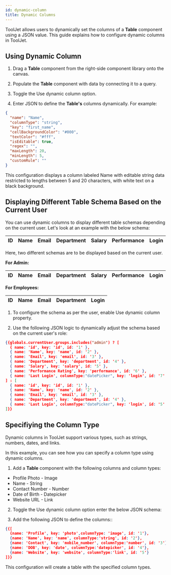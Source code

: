 ```yaml
---
id: dynamic-column
title: Dynamic Columns
---
```


ToolJet allows users to dynamically set the columns of a **Table** component using a JSON value. This guide explains how to configure dynamic columns in ToolJet.

<div style={{paddingTop:'24px'}}>

## Using Dynamic Column

1. Drag a **Table** component from the right-side component library onto the canvas.

2. Populate the **Table** component with data by connecting it to a query.

3. Toggle the Use dynamic column option.

4. Enter JSON to define the **Table's** columns dynamically. For example:

```json 
{
  "name": "Name",
  "columnType": "string",
  "key": "first_name",
  "cellBackgroundColor": "#000",
  "textColor": "#fff",
  "isEditable": true,
  "regex": "",
  "maxLength": 20,
  "minLength": 5,
  "customRule": ""
}
```

This configuration displays a column labeled Name with editable string data restricted to lengths between 5 and 20 characters, with white text on a black background.

</div>

<div style={{paddingTop:'24px'}}>

## Displaying Different Table Schema Based on the Current User

You can use dynamic columns to display different table schemas depending on the current user. Let's look at an example with the below schema:

| ID | Name | Email | Department | Salary | Performance | Login |
|----|------|-------|------------|--------|-------------|-------|

Here, two different schemas are to be displayed based on the current user.

**For Admin:**

| ID | Name | Email | Department | Salary | Performance | Login |
|----|------|-------|------------|--------|-------------|-------|

**For Employees:**

| ID | Name | Email | Department | Login |
|----|------|-------|------------|-------|

1. To configure the schema as per the user, enable Use dynamic column property.

2. Use the following JSON logic to dynamically adjust the schema based on the current user's role:

```json
{{globals.currentUser.groups.includes("admin") ? [
  { name: 'id', key: 'id', id: '1' },
  { name: 'Name', key: 'name', id: '2' },
  { name: 'Email', key: 'email', id: '3' },
  { name: 'Department', key: 'department', id: '4' },
  { name: 'Salary', key: 'salary', id: '5' },
  { name: 'Performance Rating', key: 'performance', id: '6' },
  { name: 'Last Login', columnType:"datePicker", key: 'login', id: '7' }
] : [
  { name: 'id', key: 'id', id: '1' },
  { name: 'Name', key: 'name', id: '2' },
  { name: 'Email', key: 'email', id: '3' },
  { name: 'Department', key: 'department', id: '4' },
  { name: 'Last Login', columnType:"datePicker", key: 'login', id: '5' }
]}}
```

</div>

<div style={{paddingTop:'24px'}}>

## Specifiying the Column Type

Dynamic columns in ToolJet support various types, such as strings, numbers, dates, and links. 

In this example, you can see how you can specify a column type using dynamic columns.

1. Add a **Table** component with the following columns and column types:
- Profile Photo - Image
- Name - String
- Contact Number - Number
- Date of Birth - Datepicker
- Website URL - Link

2. Toggle the Use dynamic column option enter the below JSON schema:


3. Add the following JSON to define the columns::

```json
{{[
  {name: 'Profile', key: 'photo',columnType: 'image', id: '1'},
  {name: 'Name', key: 'name', columnType:'string', id: '2'},
  {name: 'Contact', key: 'mobile_number', columnType:'number', id: '3'},
  {name: 'DOB', key: 'date', columnType:'datepicker', id: '4'}, 
  {name: 'Website', key: 'website', columnType:'link', id: '5'}
]}}
```

This configuration will create a table with the specified column types.

</div>
